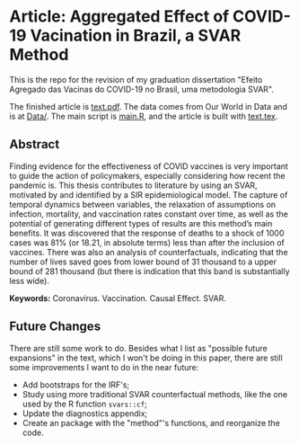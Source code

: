 # Article: Aggregated Effect of COVID-19 Vacination in Brazil, a SVAR Method
This is the repo for the revision of my graduation dissertation "Efeito Agregado das Vacinas do COVID-19 no Brasil, uma metodologia SVAR".

The finished article is [text.pdf](text.pdf). The data comes from Our World in Data and is at [Data/](Data/). The main script is [main.R](main.R), and the article is built with [text.tex](text.tex).


## Abstract
Finding evidence for the effectiveness of COVID vaccines is very important to guide the action of policymakers, especially considering how recent the pandemic is. This thesis contributes to literature by using an SVAR, motivated by and identified by a SIR epidemiological model. The capture of temporal dynamics between variables, the relaxation of assumptions on infection, mortality, and vaccination rates constant over time, as well as the potential of generating different types of results are this method’s main benefits. It was discovered that the response of deaths to a shock of 1000 cases was 81\% (or 18.21, in absolute terms) less than after the inclusion of vaccines. There was also an analysis of counterfactuals, indicating that the number of lives saved goes from lower bound of 31 thousand to a upper bound of 281 thousand (but there is indication that this band is substantially less wide).

**Keywords:** Coronavirus. Vaccination. Causal Effect. SVAR.


## Future Changes
There are still some work to do. Besides what I list as "possible future expansions" in the text, which I won't be doing in this paper, there are still some improvements I want to do in the near future:

- Add bootstraps for the IRF's;
- Study using more traditional SVAR counterfactual methods, like the one used by the R function `svars::cf`;
- Update the diagnostics appendix;
- Create an package with the "method"'s functions, and reorganize the code.
